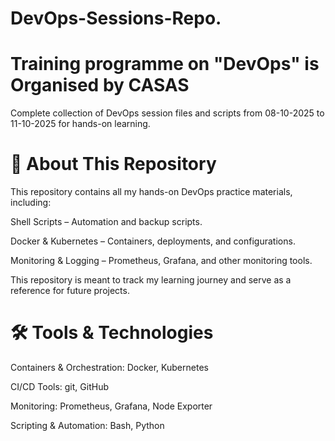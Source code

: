 # DevOps-Sessions-Repo.
# Training programme on "DevOps" is Organised by CASAS
Complete collection of DevOps session files and scripts from 08-10-2025 to 11-10-2025 for hands-on learning.

# 🚀 About This Repository

This repository contains all my hands-on DevOps practice materials, including:

Shell Scripts – Automation and backup scripts.

Docker & Kubernetes – Containers, deployments, and configurations.

Monitoring & Logging – Prometheus, Grafana, and other monitoring tools.

This repository is meant to track my learning journey and serve as a reference for future projects.

# 🛠️ Tools & Technologies

Containers & Orchestration: Docker, Kubernetes

CI/CD Tools: git, GitHub 

Monitoring: Prometheus, Grafana, Node Exporter

Scripting & Automation: Bash, Python

